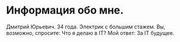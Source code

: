 # Информация обо мне.
Дмитрий Юрьевич.
34 года.
Электрик с большим стажем.
Вы, возможно, спросите:
Что я делаю в IT?
Мой ответ:
За IT будущее.
